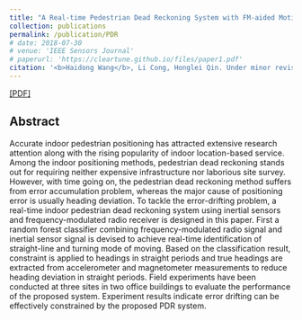 ```yaml
---
title: "A Real-time Pedestrian Dead Reckoning System with FM-aided Motion Mode Recognition"
collection: publications
permalink: /publication/PDR
# date: 2018-07-30
# venue: 'IEEE Sensors Journal'
# paperurl: 'https://cleartune.github.io/files/paper1.pdf'
citation: '<b>Haidong Wang</b>, Li Cong, Honglei Qin. Under minor revision for <i>IEEE Sensors Journal</i>.'
---
```


[[PDF]](/files/Paper_PDR.pdf)

## Abstract
Accurate indoor pedestrian positioning has attracted extensive research attention along with the rising popularity of indoor location-based service. Among the indoor positioning methods, pedestrian dead reckoning stands out for requiring neither expensive infrastructure nor laborious site survey. However, with time going on, the pedestrian dead reckoning method suffers from error accumulation problem, whereas the major cause of positioning error is usually heading deviation. To tackle the error-drifting problem, a real-time indoor pedestrian dead reckoning system using inertial sensors and frequency-modulated radio receiver is designed in this paper. First a random forest classifier combining frequency-modulated radio signal and inertial sensor signal is devised to achieve real-time identification of straight-line and turning mode of moving. Based on the classification result, constraint is applied to headings in straight periods and true headings are extracted from accelerometer and magnetometer measurements to reduce heading deviation in straight periods. Field experiments have been conducted at three sites in two office buildings to evaluate the performance of the proposed system. Experiment results indicate error drifting can be effectively constrained by the proposed PDR system.
